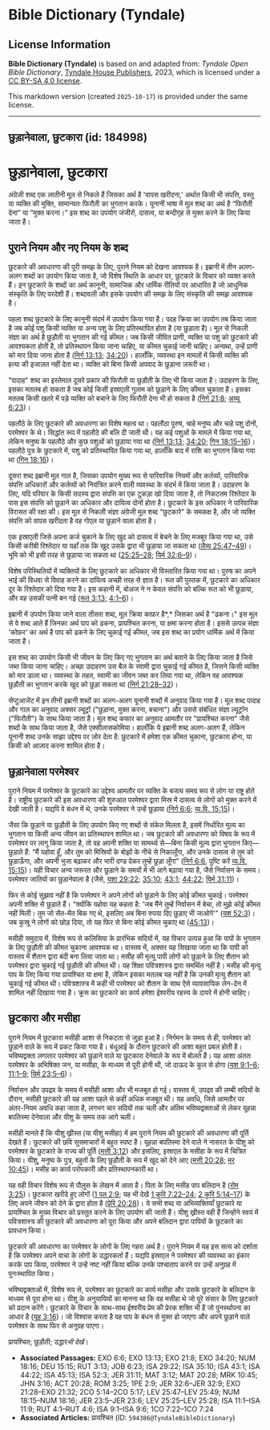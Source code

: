 # Bible Dictionary (Tyndale)

## License Information

**Bible Dictionary (Tyndale)** is based on and adapted from: _Tyndale Open Bible Dictionary_, [Tyndale House Publishers](https://tyndaleopenresources.com/), 2023, which is licensed under a [CC BY-SA 4.0 license](https://creativecommons.org/licenses/by-sa/4.0/legalcode.en).

This markdown version (created `2025-10-17`) is provided under the same license.



--------------------------------

## छुड़ानेवाला, छुटकारा (id: 184998)

छुड़ानेवाला, छुटकारा
===================

अंग्रेज़ी शब्द एक लातीनी मूल से निकले हैं जिसका अर्थ है 'वापस खरीदना,' अर्थात किसी भी संपत्ति, वस्तु या व्यक्ति की मुक्ति, सामान्यतः फिरौती का भुगतान करके। यूनानी भाषा में मूल शब्द का अर्थ है “फिरौती देना” या “मुक्त करना।” इस शब्द का उपयोग जंजीरों, दासत्व, या बन्दीगृह से मुक्त करने के लिए किया जाता है।

पुराने नियम और नए नियम के शब्द
------------------------------

छुटकारे की अवधारणा की पूरी समझ के लिए, पुराने नियम को देखना आवश्यक है। इब्रानी में तीन अलग\-अलग शब्दों का उपयोग किया जाता है, जो विशेष स्थिति के आधार पर, छुटकारे के विचार को व्यक्त करते हैं। इन छुटकारे के शब्दों का अर्थ कानूनी, सामाजिक और धार्मिक रीतियों पर आधारित है जो आधुनिक संस्कृति के लिए परदेशी हैं। शब्दावली और इसके उपयोग की समझ के लिए संस्कृति की समझ आवश्यक है।

पहला शब्द छुटकारे के लिए कानूनी संदर्भ में उपयोग किया गया है। पदह क्रिया का उपयोग तब किया जाता है जब कोई पशु किसी व्यक्ति या अन्य पशु के लिए प्रतिस्थापित होता है (या छुड़ाता है)। मूल से निकली संज्ञा का अर्थ है छुड़ौती या भुगतान की गई कीमत। जब किसी जीवित प्राणी, व्यक्ति या पशु को छुटकारे की आवश्यकता होती है, तो प्रतिस्थापन किया जाना चाहिए, या कीमत चुकाई जानी चाहिए। अन्यथा, उन्हें प्राणी को मार दिया जाना होता है ([निर्ग 13:13](https://ref.ly/Exod13:13); [34:20](https://ref.ly/Exod34:20))। हालाँकि, व्यवस्था इन मामलों में किसी व्यक्ति की हत्या की इजाज़त नहीं देता था। व्यक्ति को बिना किसी अपवाद के छुड़ाना ज़रूरी था।

"पादाह" शब्द का इस्तेमाल दूसरे प्रकार की फिरौती या छुड़ौती के लिए भी किया जाता है। उदाहरण के लिए, इसका मतलब हो सकता है जब कोई किसी इस्राएली गुलाम को छुड़ाने के लिए कीमत चुकाता है। इसका मतलब किसी खतरे में पड़े व्यक्ति को बचाने के लिए फिरौती देना भी हो सकता है ([निर्ग 21:8](https://ref.ly/Exod21:8); [अय्यू 6:23](https://ref.ly/Job6:23))।

पहलौठे के लिए छुटकारे की अवधारणा का विशेष महत्व था। पहलौठा पुरुष, चाहे मनुष्य और चाहे पशु दोनों, परमेश्वर के थे। सिद्धांत रूप में पहलौठे की बलि दी जाती थी। यह कई पशुओं के मामले में किया गया था, लेकिन मनुष्य के पहलौठे और कुछ पशुओं को छुड़ाया गया था ([निर्ग 13:13](https://ref.ly/Exod13:13); [34:20](https://ref.ly/Exod34:20); [गिन 18:15–16](https://ref.ly/Num18:15-Num18:16))। पहलौठे पुत्र के छुटकारे में, पशु को प्रतिस्थापित किया गया था, हालाँकि बाद में राशि का भुगतान किया गया था ([गिन 18:16](https://ref.ly/Num18:16))।

दूसरा शब्द इब्रानी मूल गाल है, जिसका उपयोग मुख्य रूप से पारिवारिक नियमों और कर्तव्यों, पारिवारिक संपत्ति अधिकारों और कर्तव्यों को नियंत्रित करने वाली व्यवस्था के संदर्भ में किया जाता है। उदाहरण के लिए, यदि परिवार के किसी सदस्य द्वारा संपत्ति का एक टुकड़ा खो दिया जाता है, तो निकटतम रिश्तेदार के पास इस संपत्ति को छुड़ाने का अधिकार और दायित्व दोनों होता है। छुटकारे के इस अधिकार ने पारिवारिक विरासत की रक्षा की। इस मूल से निकली संज्ञा अंग्रेजी मूल शब्द “छुटकारे” के समकक्ष है, और जो व्यक्ति संपत्ति को वापस खरीदता है वह गोएल या छुड़ाने वाला होता है।

एक इस्राएली जिसे अपना कर्ज चुकाने के लिए खुद को दासत्व में बेचने के लिए मजबूर किया गया था, उसे किसी करीबी रिश्तेदार या यहाँ तक कि खुद उसके द्वारा भी छुड़ाया जा सकता था ([लैव्य 25:47–49](https://ref.ly/Lev25:47-Lev25:49))। भूमि को भी इसी तरह से छुड़ाया जा सकता था ([25:25–28](https://ref.ly/Lev25:25-Lev25:28); [यिर्म 32:6–9](https://ref.ly/Jer32:6-Jer32:9))।

विशेष परिस्थितियों में व्यक्तियों के लिए छुटकारे का अधिकार भी विस्तारित किया गया था। पुरुष का अपने भाई की विधवा से विवाह करने का दायित्व अच्छी तरह से ज्ञात है। रूत की पुस्तक में, छुटकारे का अधिकार दूर के रिश्तेदार को दिया गया है। इस कहानी में, बोअज ने न केवल संपत्ति को बल्कि रूत को भी छुड़ाया, और वह उसकी पत्नी बन गई ([रूत 3:13](https://ref.ly/Ruth3:13); [4:1–6](https://ref.ly/Ruth4:1-Ruth4:6))।

इब्रानी में उपयोग किया जाने वाला तीसरा शब्द, मूल क्रिया काफ़र है*,* जिसका अर्थ है "ढकना।" इस मूल से वे शब्द आते हैं जिनका अर्थ पाप को ढकना, प्रायश्चित करना, या क्षमा करना होता है। इससे उत्पन्न संज्ञा 'कोफ़र' का अर्थ है पाप को ढकने के लिए चुकाई गई कीमत, जब इस शब्द का प्रयोग धार्मिक अर्थ में किया जाता है। 

इस शब्द का उपयोग किसी भी जीवन के लिए किए गए भुगतान का अर्थ बताने के लिए किया जाता है जिसे जब्त किया जाना चाहिए। अच्छा उदाहरण उस बैल के स्वामी द्वारा चुकाई गई कीमत है, जिसने किसी व्यक्ति को मार डाला था। व्यवस्था के तहत, स्वामी का जीवन जब्त कर लिया गया था, लेकिन वह आवश्यक छुड़ौती का भुगतान करके खुद को छुड़ा सकता था ([निर्ग 21:28–32](https://ref.ly/Exod21:28-Exod21:32))।

सेप्टुआजेंट में इन तीनों इब्रानी शब्दों का अलग\-अलग यूनानी शब्दों में अनुवाद किया गया है। मूल शब्द पादाह और गाल का अनुवाद अक्सर ल्यूट्रॉ ("छुड़ाना, मुक्त करना, बचाना") और उससे संबंधित संज्ञा ल्यूट्रॉन ("फिरौती") के साथ किया जाता है। मूल शब्द कफार का अनुवाद आमतौर पर "प्रायश्चित करना" जैसे शब्दों के साथ किया जाता है, जैसे एक्सीलासकोमिया। हालाँकि ये इब्रानी शब्द अलग\-अलग हैं, लेकिन यूनानी शब्द उनके साझा उद्देश्य पर ज़ोर देता है: छुटकारे में हमेशा एक कीमत चुकाना, छुटकारा होना, या किसी को आज़ाद करना शामिल होता है।

छुड़ानेवाला परमेश्वर
-------------------

पुराने नियम में परमेश्वर के छुटकारे का उद्देश्य आमतौर पर व्यक्ति के बजाय समग्र रूप से लोग या राष्ट्र होते है। राष्ट्रीय छुटकारे की इस अवधारणा की शुरुआत परमेश्वर द्वारा मिस्र में दासत्व से लोगों को मुक्त करने में देखी जाती है। यद्यपि वे बंधन में थे, उनके परमेश्वर ने उन्हें छुड़ाया ([निर्ग 6:6](https://ref.ly/Exod6:6); [व्य.वि. 15:15](https://ref.ly/Deut15:15))।

जैसा कि छुड़ाने या छुड़ौती के लिए उपयोग किए गए शब्दों से संकेत मिलता है, इसमें निर्धारित मूल्य का भुगतान या किसी अन्य जीवन का प्रतिस्थापन शामिल था। जब छुटकारे की अवधारणा को विषय के रूप में परमेश्वर पर लागू किया जाता है, तो वह अपनी शक्ति या सामर्थ्य से—बिना किसी मूल्य द्वारा भुगतान किए—छुड़ाते हैं: “मैं यहोवा हूँ, और तुम को मिस्रियों के बोझों के नीचे से निकालूँगा, और उनके दासत्व से तुम को छुड़ाऊँगा, और अपनी भुजा बढ़ाकर और भारी दण्ड देकर तुम्हें छुड़ा लूँगा” ([निर्ग 6:6](https://ref.ly/Exod6:6), पुष्टि करें [व्य.वि. 15:15](https://ref.ly/Deut15:15))। यही विचार अन्य जरूरत और छुड़ाने के समयों में भी आगे बढ़ाया गया है, जैसे निर्वासन के समय। परमेश्वर जातियों का छुड़ानेवाला है (जैसे, [यशा 29:22](https://ref.ly/Isa29:22); [35:10](https://ref.ly/Isa35:10); [43:1](https://ref.ly/Isa43:1); [44:22](https://ref.ly/Isa44:22); [यिर्म 31:11](https://ref.ly/Jer31:11))।

फिर से कोई सुझाव नहीं है कि परमेश्वर ने अपने लोगों को छुड़ाने के लिए कोई कीमत चुकाई। परमेश्वर अपनी शक्ति से छुड़ाते हैं। “क्योंकि यहोवा यह कहता है: 'जब मैंने तुम्हें निर्वासन में बेचा, तो मुझे कोई कीमत नहीं मिली। तुम जो सेंत\-मेंत बिक गए थे, इसलिए अब बिना रुपया दिए छुड़ाए भी जाओगे'” ([यश 52:3](https://ref.ly/Isa52:3))। जब कुस्रू ने लोगों को छोड़ दिया, तो यह फिर से बिना कोई कीमत चुकाए था ([45:13](https://ref.ly/Isa45:13))।

मसीही समुदाय में, विशेष रूप से कलिसिया के प्रारंभिक सदियों में, यह विचार उत्पन्न हुआ कि पापों के भुगतान के लिए छुड़ौती की कीमत चुकाना आवश्यक था। वास्तव में, अक्सर यह सिखाया जाता था कि पापी को वास्तव में शैतान द्वारा बंदी बना लिया जाता था। मसीह की मृत्यु पापी लोगों को छुड़ाने के लिए शैतान को परमेश्वर द्वारा चुकाई गई छुड़ौती की कीमत थी। यह शिक्षा पवित्रशास्त्र द्वारा समर्थित नहीं है। मसीह की मृत्यु पाप के लिए किया गया प्रायश्चित या क्षमा है, लेकिन इसका मतलब यह नहीं है कि उनकी मृत्यु शैतान को चुकाई गई कीमत थी। पवित्रशास्त्र में कहीं भी परमेश्वर को शैतान के साथ ऐसे व्यावसायिक लेन\-देन में शामिल नहीं दिखाया गया है। क्रूस का छुटकारे का कार्य हमेशा ईश्वरीय रहस्य के दायरे में होनी चाहिए।

छुटकारा और मसीहा
----------------

पुराने नियम में छुटकारा मसीही आशा से निकटता से जुड़ा हुआ है। निर्गमन के समय से ही, परमेश्वर को छुड़ाने वाले के रूप में प्रकट किया गया है। बंधूआई के दौरान छुटकारे की आशा बहुत प्रबल होती है। भविष्यद्वक्ता लगातार परमेश्वर को छुड़ाने वाले या छुटकारा देनेवाले के रूप में बोलते हैं। यह आशा अंततः परमेश्वर के अभिषिक्त जन, या मसीहा, के माध्यम से पूरी होनी थी, जो दाऊद के कुल से होगा ([यश 9:1–6](https://ref.ly/Isa9:1-Isa9:6); [11:1–9](https://ref.ly/Isa11:1-Isa11:9); [यिर्म 23:5–6](https://ref.ly/Jer23:5-Jer23:6))।

निर्वासन और उपद्रव के समय में मसीही आशा और भी मजबूत हो गई। वास्तव में, उपद्रव की लम्बी सदियों के दौरान, मसीही छुटकारे की यह आशा पहले से कहीं अधिक मजबूत थी। यह अवधि, जिसे आमतौर पर अंतर\-नियम अवधि कहा जाता है, लगभग चार सदियों तक चली और अंतिम भविष्यद्वक्ताओं से लेकर यूहन्ना बपतिस्मा देनेवाला और यीशु के समय तक आगे चली।

मसीही मानते हैं कि यीशु ख्रीस्त (या यीशु मसीहा) में हम पुराने नियम की छुटकारे की अवधारणा की पूर्ति देखते हैं। छुटकारे की छवि सुसमाचारों में बहुत स्पष्ट है। यूहन्ना बपतिस्मा देने वाले ने नासरत के यीशु को परमेश्वर के छुटकारे के राज्य की पूर्ति ([मत्ती 3:12](https://ref.ly/Matt3:12)) और इसलिए, इस्राएल के मसीहा के रूप में चित्रित किया। यीशु, मनुष्य के पुत्र, बहुतों के लिए छुड़ौती के रूप में खुद को देने आए ([मत्ती 20:28](https://ref.ly/Matt20:28); [मर 10:45](https://ref.ly/Mark10:45))। मसीह का कार्य परोपकारी और प्रतिस्थापनकारी था।

यह वही विचार विशेष रूप से पौलुस के लेखन में आता है। पिता के लिए मसीह पाप बलिदान है ([रोम 3:25](https://ref.ly/Rom3:25))। छुटकारा खरीदे हुए लोगों ([1 पत 2:9](https://ref.ly/1Pet2:9); यह भी देखें [1 कुरि 7:22–24](https://ref.ly/1Cor7:22-1Cor7:24); [2 कुरि 5:14–17](https://ref.ly/2Cor5:14-2Cor5:17)) के लिए अपने जीवन को देने के द्वारा होता है ([प्रेरि 20:28](https://ref.ly/Acts20:28))। ये सभी शब्द या अभिव्यक्तियाँ छुटकारे या प्रायश्चित के मुख्य विचार को प्रस्तुत करने के लिए उपयोग की जाती हैं। यीशु ख्रीस्त वही हैं जिन्होंने स्वयं में पवित्रशास्त्र की छुटकारे की अवधारणा को पूरा किया और अपने बलिदान द्वारा पापियों के छुटकारे का प्रावधान किया।

छुटकारे की अवधारणा का परमेश्वर के लोगों के लिए गहरा अर्थ है। पुराने नियम में यह इस सत्य को दर्शाता है कि परमेश्वर अपने वाचा के लोगों के उद्धारकर्ता हैं। यद्यपि इस्राएल ने परमेश्वर की व्यवस्था का इंकार करके पाप किया, परमेश्वर ने उन्हें नष्ट नहीं किया बल्कि उनके पश्चाताप करने पर उन्हें अनुग्रह में पुनःस्थापित किया। 

भविष्यद्वक्ताओं में, विशेष रूप से, परमेश्वर का छुटकारे का कार्य मसीहा और उसके छुटकारे के बलिदान के माध्यम से पूरा होना था। यीशु के अनुयायियों का मानना था कि वह मसीहा थे जो पूरे संसार के लिए छुटकारे को प्रदान करेंगे। छुटकारे के विचार के साथ\-साथ ईश्वरीय प्रेम की प्रेरक शक्ति भी है जो पुनर्स्थापना का आधार है ([यूह 3:16](https://ref.ly/John3:16))। जो विश्वास करता है वह पाप के बंधन से मुक्त हो जाएगा और अपने छुड़ाने वाले परमेश्वर के साथ फिर से अनुग्रह पाएगा।

 प्रायश्चित; छुड़ौती; उद्धार*भी देखें*।

* **Associated Passages:** EXO 6:6; EXO 13:13; EXO 21:8; EXO 34:20; NUM 18:16; DEU 15:15; RUT 3:13; JOB 6:23; ISA 29:22; ISA 35:10; ISA 43:1; ISA 44:22; ISA 45:13; ISA 52:3; JER 31:11; MAT 3:12; MAT 20:28; MRK 10:45; JHN 3:16; ACT 20:28; ROM 3:25; 1PE 2:9; JER 32:6–JER 32:9; EXO 21:28–EXO 21:32; 2CO 5:14–2CO 5:17; LEV 25:47–LEV 25:49; NUM 18:15–NUM 18:16; JER 23:5–JER 23:6; LEV 25:25–LEV 25:28; ISA 11:1–ISA 11:9; RUT 4:1–RUT 4:6; ISA 9:1–ISA 9:6; 1CO 7:22–1CO 7:24
* **Associated Articles:** प्रायश्चित (ID: `594386@TyndaleBibleDictionary`)

